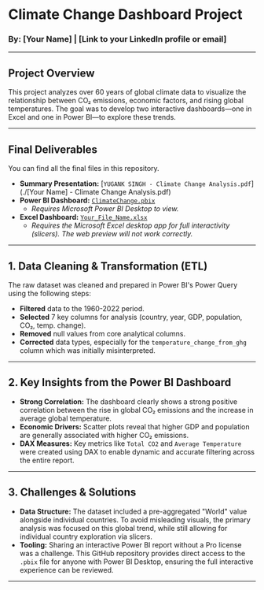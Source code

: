 # Climate Change Dashboard Project

### By: [Your Name] | [Link to your LinkedIn profile or email]

---

## Project Overview

This project analyzes over 60 years of global climate data to visualize the relationship between CO₂ emissions, economic factors, and rising global temperatures. The goal was to develop two interactive dashboards—one in Excel and one in Power BI—to explore these trends.

---

## Final Deliverables

You can find all the final files in this repository.

* **Summary Presentation:** [`YUGANK SINGH - Climate Change Analysis.pdf`](./[Your Name] - Climate Change Analysis.pdf)
* **Power BI Dashboard:** [`ClimateChange.pbix`](./climateChange.pbix)
    * *Requires Microsoft Power BI Desktop to view.*
* **Excel Dashboard:** [`Your_File_Name.xlsx`](./Your_File_Name.xlsx)
    * *Requires the Microsoft Excel desktop app for full interactivity (slicers). The web preview will not work correctly.*

---

## 1. Data Cleaning & Transformation (ETL)

The raw dataset was cleaned and prepared in Power BI's Power Query using the following steps:
- **Filtered** data to the 1960-2022 period.
- **Selected** 7 key columns for analysis (country, year, GDP, population, CO₂, temp. change).
- **Removed** null values from core analytical columns.
- **Corrected** data types, especially for the `temperature_change_from_ghg` column which was initially misinterpreted.

---

## 2. Key Insights from the Power BI Dashboard

* **Strong Correlation:** The dashboard clearly shows a strong positive correlation between the rise in global CO₂ emissions and the increase in average global temperature.
* **Economic Drivers:** Scatter plots reveal that higher GDP and population are generally associated with higher CO₂ emissions.
* **DAX Measures:** Key metrics like `Total CO2` and `Average Temperature` were created using DAX to enable dynamic and accurate filtering across the entire report.

---

## 3. Challenges & Solutions

* **Data Structure:** The dataset included a pre-aggregated "World" value alongside individual countries. To avoid misleading visuals, the primary analysis was focused on this global trend, while still allowing for individual country exploration via slicers.
* **Tooling:** Sharing an interactive Power BI report without a Pro license was a challenge. This GitHub repository provides direct access to the `.pbix` file for anyone with Power BI Desktop, ensuring the full interactive experience can be reviewed.

---
